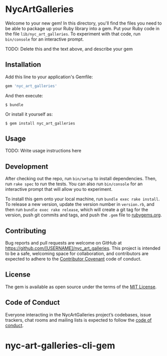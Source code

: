 # NycArtGalleries

Welcome to your new gem! In this directory, you'll find the files you need to be able to package up your Ruby library into a gem. Put your Ruby code in the file `lib/nyc_art_galleries`. To experiment with that code, run `bin/console` for an interactive prompt.

TODO: Delete this and the text above, and describe your gem

## Installation

Add this line to your application's Gemfile:

```ruby
gem 'nyc_art_galleries'
```

And then execute:

    $ bundle

Or install it yourself as:

    $ gem install nyc_art_galleries

## Usage

TODO: Write usage instructions here

## Development

After checking out the repo, run `bin/setup` to install dependencies. Then, run `rake spec` to run the tests. You can also run `bin/console` for an interactive prompt that will allow you to experiment.

To install this gem onto your local machine, run `bundle exec rake install`. To release a new version, update the version number in `version.rb`, and then run `bundle exec rake release`, which will create a git tag for the version, push git commits and tags, and push the `.gem` file to [rubygems.org](https://rubygems.org).

## Contributing

Bug reports and pull requests are welcome on GitHub at https://github.com/[USERNAME]/nyc_art_galleries. This project is intended to be a safe, welcoming space for collaboration, and contributors are expected to adhere to the [Contributor Covenant](http://contributor-covenant.org) code of conduct.

## License

The gem is available as open source under the terms of the [MIT License](http://opensource.org/licenses/MIT).

## Code of Conduct

Everyone interacting in the NycArtGalleries project’s codebases, issue trackers, chat rooms and mailing lists is expected to follow the [code of conduct](https://github.com/[USERNAME]/nyc_art_galleries/blob/master/CODE_OF_CONDUCT.md).
# nyc-art-galleries-cli-gem
